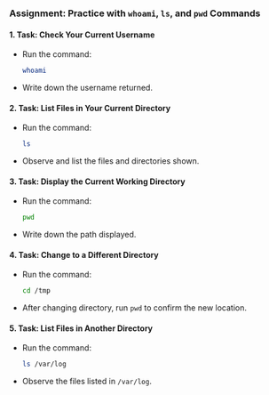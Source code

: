 ### Assignment: Practice with `whoami`, `ls`, and `pwd` Commands

#### 1. **Task: Check Your Current Username**
   - Run the command:
     ```bash
     whoami
     ```
   - Write down the username returned.

#### 2. **Task: List Files in Your Current Directory**
   - Run the command:
     ```bash
     ls
     ```
   - Observe and list the files and directories shown.

#### 3. **Task: Display the Current Working Directory**
   - Run the command:
     ```bash
     pwd
     ```
   - Write down the path displayed.

#### 4. **Task: Change to a Different Directory**
   - Run the command:
     ```bash
     cd /tmp
     ```
   - After changing directory, run `pwd` to confirm the new location.

#### 5. **Task: List Files in Another Directory**
   - Run the command:
     ```bash
     ls /var/log
     ```
   - Observe the files listed in `/var/log`.